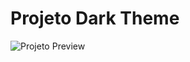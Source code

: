 # Projeto Dark Theme

![Projeto Preview](![image](https://github.com/daniellinharess/Dark-theme/assets/107285262/58a2182f-d865-4842-8036-ec2050d37f97)
)
